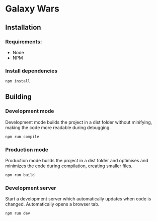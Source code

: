 # Galaxy Wars

## Installation
### Requirements:
* Node
* NPM
### Install dependencies
```bash
npm install
```

## Building
### Development mode
Development mode builds the project in a dist folder without minifying, making the code more readable during debugging.
```bash
npm run compile
```
### Production mode
Production mode builds the project in a dist folder and optimises and minimizes the code during compilation, creating smaller files.
```bash
npm run build
```

### Development server
Start a development server which automatically updates when code is changed. Automatically opens a browser tab.
```bash
npm run dev
```